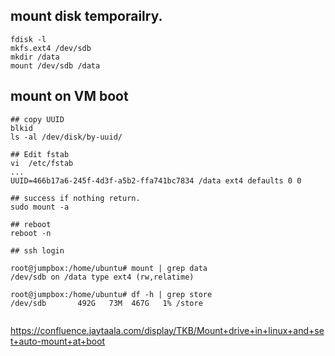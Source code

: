 
## mount disk temporailry.
```
fdisk -l
mkfs.ext4 /dev/sdb
mkdir /data
mount /dev/sdb /data
```
## mount on VM boot
```
## copy UUID
blkid
ls -al /dev/disk/by-uuid/

## Edit fstab
vi  /etc/fstab
...
UUID=466b17a6-245f-4d3f-a5b2-ffa741bc7834 /data ext4 defaults 0 0

## success if nothing return.
sudo mount -a

## reboot 
reboot -n

## ssh login 

root@jumpbox:/home/ubuntu# mount | grep data
/dev/sdb on /data type ext4 (rw,relatime)

root@jumpbox:/home/ubuntu# df -h | grep store
/dev/sdb       492G   73M  467G   1% /store


```
https://confluence.jaytaala.com/display/TKB/Mount+drive+in+linux+and+set+auto-mount+at+boot
